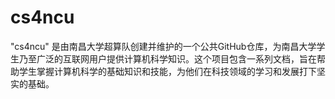 # cs4ncu
"cs4ncu" 是由南昌大学超算队创建并维护的一个公共GitHub仓库，为南昌大学学生乃至广泛的互联网用户提供计算机科学知识。这个项目包含一系列文档，旨在帮助学生掌握计算机科学的基础知识和技能，为他们在科技领域的学习和发展打下坚实的基础。

